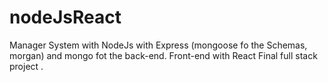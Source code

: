 # nodeJsReact

Manager System with NodeJs with Express (mongoose fo the Schemas, morgan) and mongo fot the back-end. Front-end with React
Final full stack project . 
